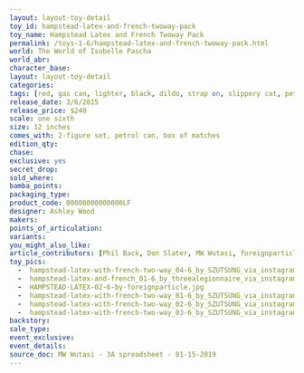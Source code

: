 ```yaml
---
layout: layout-toy-detail 
toy_id: hampstead-latex-and-french-twoway-pack
toy_name: Hampstead Latex and French Twoway Pack
permalink: /toys-1-6/hampstead-latex-and-french-twoway-pack.html
world: The World of Isobelle Pascha
world_abr: 
character_base: 
layout: layout-toy-detail
categories: 
tags: [red, gas can, lighter, black, dildo, strap on, slippery cat, petrol, matches, 2-way, 2-pack, two pack, multi]
release_date: 3/6/2015
release_price: $240 
scale: one sixth
size: 12 inches
comes_with: 2-figure set, petrol can, box of matches
edition_qty: 
chase: 
exclusive: yes
secret_drop: 
sold_where: 
bamba_points: 
packaging_type: 
product_code: 00000000000000LF
designer: Ashley Wood
makers: 
points_of_articulation: 
variants: 
you_might_also_like: 
article_contributors: [Phil Back, Don Slater, MW Wutasi, foreignparticle, szutsung, threealegionnaire]
toy_pics: 
  -  hampstead-latex-with-french-two-way_04-6_by_SZUTSUNG_via_instagram.jpg
  -  hampstead-latex-and-french_01-6_by_threealegionnaire_via_instagram.jpg
  -  HAMPSTEAD-LATEX-02-6-by-foreignparticle.jpg
  -  hampstead-latex-with-french-two-way_01-6_by_SZUTSUNG_via_instagram.jpg
  -  hampstead-latex-with-french-two-way_02-6_by_SZUTSUNG_via_instagram.jpg
  -  hampstead-latex-with-french-two-way_03-6_by_SZUTSUNG_via_instagram.jpg
backstory: 
sale_type: 
event_exclusive: 
event_details: 
source_doc: MW Wutasi - 3A spreadsheet - 01-15-2019
---
```

